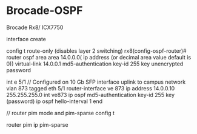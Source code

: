 # Brocade-OSPF
Brocade Rx8/ ICX7750 

interface create

config t
route-only (disables layer 2 switching)
rx8(config-ospf-router)# router ospf area area 14.0.0.0( ip address (or decimal area value default is 0)) virtual-link 14.0.0.1 md5-authentication key-id 255 key unencrypted password

int e 5/1 // Configured on 10 Gb SFP interface uplink to campus network
vlan 873
tagged eth 5/1
router-interface ve 873
ip address 14.0.0.10 255.255.255.0 
int ve873
ip ospf md5-authentication key-id 255 key (password)
ip ospf hello-interval 1
end

// router pim mode  and pim-sparse
config t

router pim
ip pim-sparse




